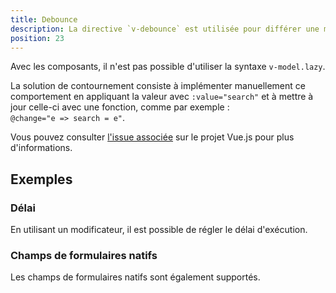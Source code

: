 ```yaml
---
title: Debounce
description: La directive `v-debounce` est utilisée pour différer une mise à jour de `v-model` sur un champ de formulaire.
position: 23
---
```


<doc-tabs light>

<doc-tab-item label="Utilisation">

<doc-alert type="info">

Avec les composants, il n'est pas possible d'utiliser la syntaxe `v-model.lazy`.

La solution de contournement consiste à implémenter manuellement ce comportement en appliquant la valeur avec `:value="search"` et à mettre à jour celle-ci avec une fonction, comme par exemple :<br>
`@change="e => search = e"`.

Vous pouvez consulter [l'issue associée](https://github.com/vuejs/vue/issues/6914) sur le projet Vue.js pour plus d'informations.

</doc-alert>

## Exemples

### Délai

En utilisant un modificateur, il est possible de régler le délai d'exécution.

<doc-example file="debounce/debounce-arg"></doc-example>

### Champs de formulaires natifs

Les champs de formulaires natifs sont également supportés.

<doc-example file="debounce/debounce-native"></doc-example>

</doc-tab-item>

<doc-tab-item label="API">
<doc-api name="debounce"></doc-api>
</doc-tab-item>

</doc-tabs>
